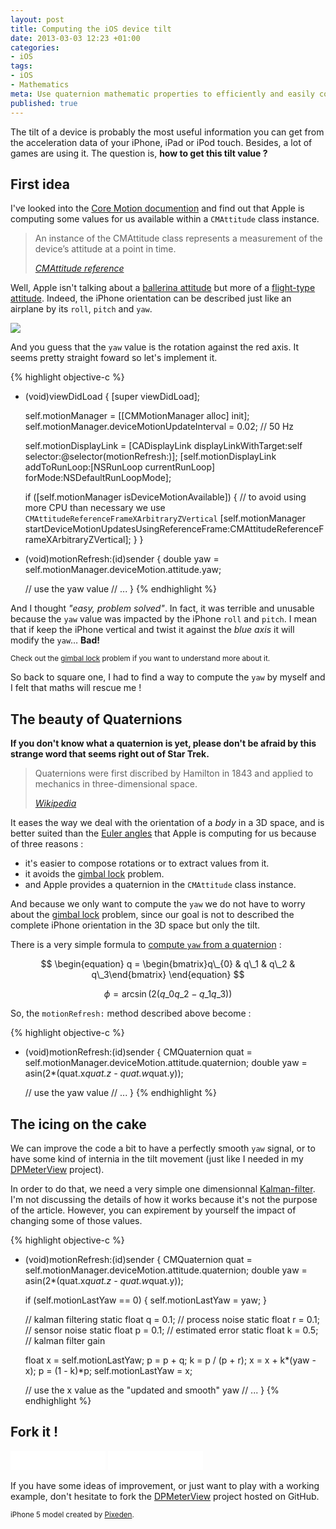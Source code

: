 ```yaml
---
layout: post
title: Computing the iOS device tilt
date: 2013-03-03 12:23 +01:00
categories:
- iOS
tags:
- iOS
- Mathematics
meta: Use quaternion mathematic properties to efficiently and easily compute the tilt of an iPhone.
published: true
---
```


The tilt of a device is probably the most useful information you can get from the acceleration data of your iPhone, iPad or iPod touch. Besides, a lot of games are using it. The question is, **how to get this tilt value ?**

## First idea

I've looked into the [Core Motion documention][core-motion--doc] and find out that Apple is computing some values for us available within a `CMAttitude` class instance.

> An instance of the CMAttitude class represents a measurement of the device’s attitude at a point in time.
>
> <cite>[CMAttitude reference][cmattitude--doc]</cite>

Well, Apple isn't talking about a [ballerina attitude][ballerina--img] but more of a [flight-type attitude][flight-dynamics--wiki]. Indeed, the iPhone orientation can be described just like an airplane by its `roll`, `pitch` and `yaw`.

<img src="{{ '/images/iphone-attitude.png' | prepend:site.baseurl }}">

And you guess that the `yaw` value is the rotation against the red axis. It seems pretty straight foward so let's implement it.

{% highlight objective-c %}
- (void)viewDidLoad {
    [super viewDidLoad];

    self.motionManager = [[CMMotionManager alloc] init];
    self.motionManager.deviceMotionUpdateInterval = 0.02;  // 50 Hz

    self.motionDisplayLink = [CADisplayLink displayLinkWithTarget:self selector:@selector(motionRefresh:)];
    [self.motionDisplayLink addToRunLoop:[NSRunLoop currentRunLoop] forMode:NSDefaultRunLoopMode];

    if ([self.motionManager isDeviceMotionAvailable]) {
        // to avoid using more CPU than necessary we use `CMAttitudeReferenceFrameXArbitraryZVertical`
        [self.motionManager startDeviceMotionUpdatesUsingReferenceFrame:CMAttitudeReferenceFrameXArbitraryZVertical];
    }
}

- (void)motionRefresh:(id)sender {
    double yaw = self.motionManager.deviceMotion.attitude.yaw;

    // use the yaw value
    // ...
}
{% endhighlight %}

And I thought *"easy, problem solved"*. In fact, it was terrible and unusable because the `yaw` value was impacted by the iPhone `roll` and `pitch`. I mean that if keep the iPhone vertical and twist it against the *blue axis* it will modify the `yaw`&hellip; **Bad!**

<small>Check out the [gimbal lock][gimbal-lock--wiki] problem if you want to understand more about it.</small>

So back to square one, I had to find a way to compute the `yaw` by myself and I felt that maths will rescue me !

## The beauty of Quaternions

**If you don't know what a quaternion is yet, please don't be afraid by this strange word that seems right out of Star Trek.**

> Quaternions were first discribed by Hamilton in 1843 and applied to mechanics in three-dimensional space.
>
> <cite>[Wikipedia][quaternion--wiki]</cite>

It eases the way we deal with the orientation of a *body* in a 3D space, and is better suited than the [Euler angles][euler-angles--wiki] that Apple is computing for us because of three reasons :

* it's easier to compose rotations or to extract values from it.
* it avoids the [gimbal lock][gimbal-lock--wiki] problem.
* and Apple provides a quaternion in the `CMAttitude` class instance.

And because we only want to compute the `yaw` we do not have to worry about the [gimbal lock][gimbal-lock--wiki] problem, since our goal is not to described the complete iPhone orientation in the 3D space but only the tilt.

There is a very simple formula to [compute `yaw` from a quaternion][quaternion-to-yaw--wiki] :

$$
\begin{equation}
q = \begin{bmatrix}q\_{0} & q\_1 & q\_2 & q\_3\end{bmatrix}
\end{equation}
$$

$$
\begin{equation}
\phi = \arcsin( 2 (q\_0 q\_2 - q\_1 q\_3 ))
\end{equation}
$$

So, the `motionRefresh:` method described above become :

{% highlight objective-c %}
- (void)motionRefresh:(id)sender {
    CMQuaternion quat = self.motionManager.deviceMotion.attitude.quaternion;
    double yaw = asin(2*(quat.x*quat.z - quat.w*quat.y));

    // use the yaw value
    // ...
}
{% endhighlight %}

## The icing on the cake

We can improve the code a bit to have a perfectly smooth `yaw` signal, or to have some kind of internia in the tilt movement (just like I needed in my [DPMeterView][dp-meter-view--github] project).

In order to do that, we need a very simple one dimensionnal [Kalman-filter][kalman-filter--wiki]. I'm not discussing the details of how it works because it's not the purpose of the article. However, you can expirement by yourself the impact of changing some of those values.

{% highlight objective-c %}
- (void)motionRefresh:(id)sender {
    CMQuaternion quat = self.motionManager.deviceMotion.attitude.quaternion;
    double yaw = asin(2*(quat.x*quat.z - quat.w*quat.y));

    if (self.motionLastYaw == 0) {
        self.motionLastYaw = yaw;
    }

    // kalman filtering
    static float q = 0.1;   // process noise
    static float r = 0.1;   // sensor noise
    static float p = 0.1;   // estimated error
    static float k = 0.5;   // kalman filter gain

    float x = self.motionLastYaw;
    p = p + q;
    k = p / (p + r);
    x = x + k*(yaw - x);
    p = (1 - k)*p;
    self.motionLastYaw = x;

    // use the x value as the "updated and smooth" yaw
    // ...
}
{% endhighlight %}

## Fork it !

<iframe src="//ghbtns.com/github-btn.html?user=dulaccc&repo=DPMeterView&type=watch&count=true&size=large"
  allowtransparency="true" frameborder="0" scrolling="0" width="152" height="30"></iframe>
<iframe src="//ghbtns.com/github-btn.html?user=dulaccc&repo=DPMeterView&type=fork&count=true&size=large"
  allowtransparency="true" frameborder="0" scrolling="0" width="152" height="30"></iframe>

If you have some ideas of improvement, or just want to play with a working example, don't hesitate to fork the [DPMeterView][dp-meter-view--github] project hosted on GitHub.


<small>iPhone 5 model created by [Pixeden][pixeden-source].</small>


[core-motion--doc]: http://developer.apple.com/library/ios/#documentation/CoreMotion/Reference/CoreMotion_Reference/_index.html
[cmattitude--doc]: http://developer.apple.com/library/ios/#documentation/CoreMotion/Reference/CMAttitude_Class/Reference/Reference.html

[ballerina--img]: http://favim.com/orig/201106/03/attitude-ballerina-bolshoi-ballet-dance-ekatrina-shipulina-odette-Favim.com-65534.jpg

[flight-dynamics--wiki]: http://en.wikipedia.org/wiki/Flight_dynamics
[quaternion--wiki]: http://en.wikipedia.org/wiki/Quaternion
[quaternion-to-yaw--wiki]: http://en.wikipedia.org/wiki/Conversion_between_quaternions_and_Euler_angles#Conversion
[euler-angles--wiki]: http://en.wikipedia.org/wiki/Euler_angles
[gimbal-lock--wiki]: http://en.wikipedia.org/wiki/Gimbal_lock
[kalman-filter--wiki]: http://en.wikipedia.org/wiki/Kalman_filter

[dp-meter-view--github]: https://github.com/dulaccc/DPMeterView

[pixeden-source]: http://www.pixeden.com/psd-mock-up-templates/3d-view-iphone-5-psd-vector-mockup


<script src="http://cdn.mathjax.org/mathjax/latest/MathJax.js?config=TeX-AMS-MML_SVG"></script>
